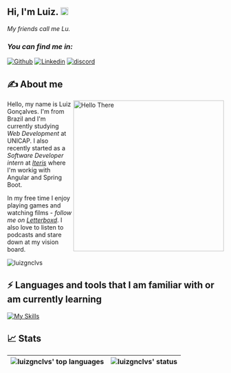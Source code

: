 ## Hi, I'm Luiz. <img src="https://raw.githubusercontent.com/MartinHeinz/MartinHeinz/master/wave.gif" width="18px" height="18px" />
*My friends call me Lu.* 

### *You can find me in:*

<a href="https://github.com/luizgnclvs?tab=repositories"><img src="https://skillicons.dev/icons?i=github" alt="Github"></a>
<a href="https://br.linkedin.com/in/luiz-gon%C3%A7alves-s"><img src="https://skillicons.dev/icons?i=linkedin" alt="Linkedin"></a>
<a href="discordapp.com/users/692538269375791165"><img src="https://skillicons.dev/icons?i=discord" alt="discord"></a>

## ✍ About me

<img align="right" src="https://media2.giphy.com/media/Nx0rz3jtxtEre/giphy.gif?cid=ecf05e47nfc1ntq52on3mm740ic9f0rhowyc1b6cqrqgpcaq&rid=giphy.gif&ct=g" alt="Hello There" width="350">

Hello, my name is Luiz Gonçalves. I'm from Brazil and I'm currently studying *Web Development* at UNICAP. I also recently started as a *Software Developer intern* at *[Iteris](https://www.iteris.com.br/quem-somos/sobre-nos/)* where I'm workig with Angular and Spring Boot.

In my free time I enjoy playing games and watching films - *follow me on [Letterboxd](https://letterboxd.com/luizgnclvs/)*. I also love to listen to podcasts and stare down at my vision board.

<p align="left"> <img src="https://komarev.com/ghpvc/?username=luizgnclvs" alt="luizgnclvs" /> </p>

## ⚡ Languages and tools that I am familiar with or am currently learning

[![My Skills](https://skillicons.dev/icons?i=angular,ts,js,html,css,react,java,spring,git,azure,mysql,md,materialui,ps)](https://skillicons.dev)

## 📈 Stats

| ![luizgnclvs' top languages](https://github-readme-stats.vercel.app/api/top-langs/?username=luizgnclvs&layout=compact&theme=dracula&hide_border=true) | ![luizgnclvs' status](https://github-readme-stats.vercel.app/api?username=luizgnclvs&show_icons=true&include_all_commits=true&hide_border=true&theme=dracula) |
| ----- | ----- |
